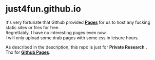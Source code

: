just4fun.github.io
==================

It's very fortunate that Github provided [**Pages**](https://pages.github.com/) for us to host any fucking static sites or files for free.   
Regrettably, I have no interesting pages even now.   
I will only upload some drab pages with some css in leisure hours.

As described in the description, this repo is just for **Private Research** .   
Thx for [**Github Pages**](https://pages.github.com/).
